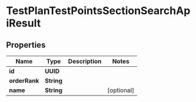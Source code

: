 

# TestPlanTestPointsSectionSearchApiResult


## Properties

| Name | Type | Description | Notes |
|------------ | ------------- | ------------- | -------------|
|**id** | **UUID** |  |  |
|**orderRank** | **String** |  |  |
|**name** | **String** |  |  [optional] |



